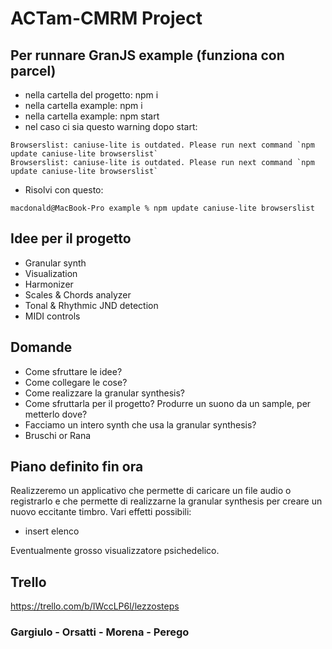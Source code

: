 # ACTam-CMRM Project

## Per runnare GranJS example (funziona con parcel)
* nella cartella del progetto: npm i
* nella cartella example: npm i
* nella cartella example: npm start 
* nel caso ci sia questo warning dopo start:
```console
Browserslist: caniuse-lite is outdated. Please run next command `npm update caniuse-lite browserslist`
Browserslist: caniuse-lite is outdated. Please run next command `npm update caniuse-lite browserslist`
```

* Risolvi con questo:
    
```
macdonald@MacBook-Pro example % npm update caniuse-lite browserslist
```

## Idee per il progetto
* Granular synth
* Visualization 
* Harmonizer
* Scales & Chords analyzer
* Tonal & Rhythmic JND detection
* MIDI controls

## Domande
* Come sfruttare le idee?
* Come collegare le cose?
* Come realizzare la granular synthesis?
* Come sfruttarla per il progetto? Produrre un suono da un sample, per metterlo dove?
* Facciamo un intero synth che usa la granular synthesis? 
* Bruschi or Rana

## Piano definito fin ora
Realizzeremo un applicativo che permette di caricare un file audio o registrarlo e che permette
di realizzarne la granular synthesis per creare un nuovo eccitante timbro. 
Vari effetti possibili:
* insert elenco

Eventualmente grosso visualizzatore psichedelico.

## Trello
https://trello.com/b/IWccLP6l/lezzosteps

### Gargiulo - Orsatti - Morena - Perego